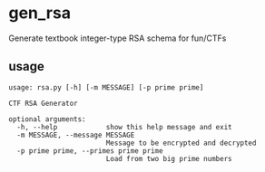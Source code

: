 # gen_rsa
Generate textbook integer-type RSA schema for fun/CTFs

## usage

```
usage: rsa.py [-h] [-m MESSAGE] [-p prime prime]

CTF RSA Generator

optional arguments:
  -h, --help            show this help message and exit
  -m MESSAGE, --message MESSAGE
                        Message to be encrypted and decrypted
  -p prime prime, --primes prime prime
                        Load from two big prime numbers
 ```
